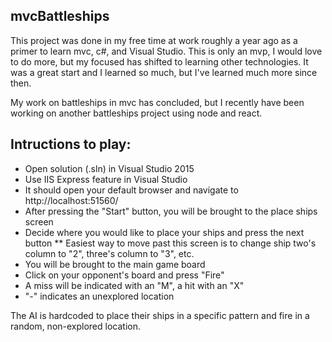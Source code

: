 ## mvcBattleships

This project was done in my free time at work roughly a year ago as a primer to learn mvc, c#, and Visual Studio. This is only an mvp, I would love to do more, but my focused has shifted to learning other technologies. It was a great start and I learned so much, but I've learned much more since then.

My work on battleships in mvc has concluded, but I recently have been working on another battleships project using node and react.

## Intructions to play:

* Open solution (.sln) in Visual Studio 2015
* Use IIS Express feature in Visual Studio
* It should open your default browser and navigate to http://localhost:51560/
* After pressing the "Start" button, you will be brought to the place ships screen
* Decide where you would like to place your ships and press the next button
** Easiest way to move past this screen is to change ship two's column to "2", three's column to "3", etc.
* You will be brought to the main game board
* Click on your opponent's board and press "Fire"
* A miss will be indicated with an "M", a hit with an "X"
* "-" indicates an unexplored location

The AI is hardcoded to place their ships in a specific pattern and fire in a random, non-explored location.